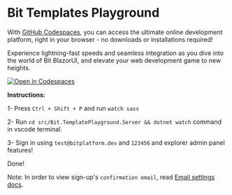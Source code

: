 # Bit Templates Playground

With [GitHub Codespaces](https://github.com/features/codespaces), you can access the ultimate online development platform, right in your browser - no downloads or installations required!

Experience lightning-fast speeds and seamless integration as you dive into the world of Bit BlazorUI, and elevate your web development game to new heights.

[![Open in Codespaces](https://github.com/codespaces/badge.svg)](https://codespaces.new/bitfoundation/bit-templates-playground/tree/develop)

**Instructions:**

1- Press `Ctrl + Shift + P` and run `watch sass`

2- Run `cd src/Bit.TemplatePlayground.Server && dotnet watch` command in vscode terminal.

3- Sign in using `test@bitplatform.dev` and `123456` and explorer admin panel features!

Done!

Note: In order to view sign-up's `confirmation email`, read [Email settings docs](https://bitplatform.dev/templates/settings).